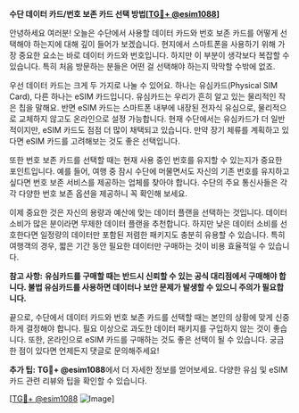**수단 데이터 카드/번호 보존 카드 선택 방법[[TG💪+ @esim1088](https://t.me/s/esim1088)]**

안녕하세요 여러분! 오늘은 수단에서 사용할 데이터 카드와 번호 보존 카드를 어떻게 선택해야 하는지에 대해 깊이 들어가 보겠습니다. 현지에서 스마트폰을 사용하기 위해 가장 중요한 요소는 바로 데이터 카드와 번호입니다. 하지만 이 부분이 생각보다 복잡할 수 있습니다. 특히 처음 방문하는 분들은 어떤 걸 선택해야 하는지 막막할 수밖에 없죠.

우선 데이터 카드는 크게 두 가지로 나눌 수 있어요. 하나는 유심카드(Physical SIM Card), 다른 하나는 eSIM 카드입니다. 유심카드는 우리가 흔히 알고 있는 물리적인 작은 칩을 말해요. 반면 eSIM 카드는 스마트폰 내부에 내장된 전자식 유심으로, 물리적으로 교체하지 않고도 온라인으로 설정 가능합니다. 현재 수단에서는 유심카드가 더 일반적이지만, eSIM 카드도 점점 더 많이 채택되고 있습니다. 만약 장기 체류를 계획하고 있다면 eSIM 카드를 고려해보는 것도 좋은 선택입니다.

또한 번호 보존 카드를 선택할 때는 현재 사용 중인 번호를 유지할 수 있는지가 중요한 포인트입니다. 예를 들어, 여행 중 잠시 수단에 머물면서도 자신의 기존 번호를 유지하고 싶다면 번호 보존 서비스를 제공하는 업체를 찾아야 합니다. 수단의 주요 통신사들은 각각 다양한 번호 보존 옵션을 제공하니 꼭 확인해 보세요.

이제 중요한 것은 자신의 용량과 예산에 맞는 데이터 플랜을 선택하는 것입니다. 데이터 소비가 많은 분이라면 무제한 데이터 플랜을 추천합니다. 하지만 낮은 데이터 소비를 선호한다면 일정량의 데이터만 포함된 저렴한 패키지도 충분히 유용할 수 있습니다. 특히 여행객의 경우, 짧은 기간 동안 필요한 데이터만 구매하는 것이 비용 효율적일 수 있습니다.

**참고 사항:** **유심카드를 구매할 때는 반드시 신뢰할 수 있는 공식 대리점에서 구매해야 합니다. 불법 유심카드를 사용하면 데이터나 보안 문제가 발생할 수 있으니 주의가 필요합니다.**

끝으로, 수단에서 데이터 카드와 번호 보존 카드를 선택할 때는 본인의 상황에 맞게 신중하게 결정해야 합니다. 필요 이상으로 과도한 데이터 패키지를 구입하지 않는 것이 좋습니다. 또한, 온라인으로 eSIM 카드를 구매하는 것도 좋은 선택이 될 수 있습니다. 궁금한 점이 있다면 언제든지 댓글로 문의해주세요!

**추가 팁:** **TG💪+ @esim1088**에서 더 자세한 정보를 얻어보세요. 다양한 유심 및 eSIM 카드 관련 리뷰와 팁을 확인할 수 있습니다. 

[[TG💪+ @esim1088](https://t.me/s/esim1088) ![Image](https://i.postimg.cc/Y0z9fWf4/image.png)]